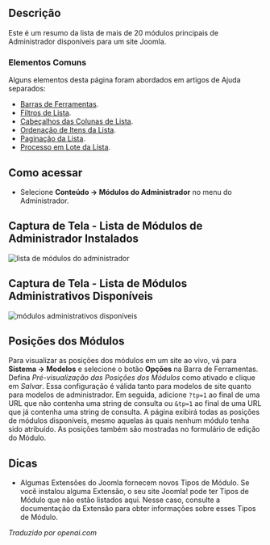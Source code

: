 <!-- Filename: Help4.x:Extensions_Modules_Administrator  / Display title: Módulos (Administrador) -->

## Descrição

Este é um resumo da lista de mais de 20 módulos principais de Administrador
disponíveis para um site Joomla.

### Elementos Comuns

Alguns elementos desta página foram abordados em artigos de Ajuda separados:

* [Barras de Ferramentas](jdocmanual?article=help/common-elements/toolbars).
* [Filtros de Lista](jdocmanual?article=help/common-elements/list-filters).
* [Cabeçalhos das Colunas de Lista](jdocmanual?article=help/common-elements/list-column-headers).
* [Ordenação de Itens da Lista](jdocmanual?article=help/common-elements/list-ordering).
* [Paginação da Lista](jdocmanual?article=help/common-elements/list-pagination).
* [Processo em Lote da Lista](jdocmanual?article=help/common-elements/list-batch-process).

## Como acessar

- Selecione **Conteúdo → Módulos do Administrador** no menu do Administrador.

## Captura de Tela - Lista de Módulos de Administrador Instalados

![lista de módulos do administrador](../../../ptbr/images/modules-admin/modules-administrator-list.png)

## Captura de Tela - Lista de Módulos Administrativos Disponíveis

![módulos administrativos disponíveis](../../../ptbr/images/modules-admin/modules-administrator-list.png)

## Posições dos Módulos

Para visualizar as posições dos módulos em um site ao vivo, vá para **Sistema  →  Modelos** e selecione o botão **Opções** na Barra de Ferramentas. Defina *Pré-visualização das Posições dos Módulos* como ativado e clique em *Salvar*. Essa configuração é válida tanto para modelos de site quanto para modelos de administrador. Em seguida, adicione `?tp=1` ao final de uma URL que não contenha uma string de consulta ou `&tp=1` ao final de uma URL que já contenha uma string de consulta. A página exibirá todas as posições de módulos disponíveis, mesmo aquelas às quais nenhum módulo tenha sido atribuído. As posições também são mostradas no formulário de edição do Módulo.

## Dicas

- Algumas Extensões do Joomla fornecem novos Tipos de Módulo. Se você instalou
  alguma Extensão, o seu site Joomla! pode ter Tipos de Módulo que não estão
  listados aqui. Nesse caso, consulte a documentação da Extensão para obter informações sobre esses Tipos de Módulo.


*Traduzido por openai.com*


